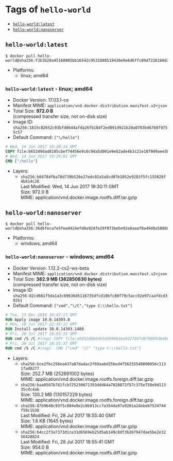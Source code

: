 <!-- THIS FILE IS GENERATED VIA './update-remote.sh' -->

# Tags of `hello-world`

-	[`hello-world:latest`](#hello-worldlatest)
-	[`hello-world:nanoserver`](#hello-worldnanoserver)

## `hello-world:latest`

```console
$ docker pull hello-world@sha256:f3b3b28a45160805bb16542c9531888519430e9e6d6ffc09d72261b0d26ff74f
```

-	Platforms:
	-	linux; amd64

### `hello-world:latest` - linux; amd64

-	Docker Version: 17.03.1-ce
-	Manifest MIME: `application/vnd.docker.distribution.manifest.v2+json`
-	Total Size: **972.0 B**  
	(compressed transfer size, not on-disk size)
-	Image ID: `sha256:1815c82652c03bfd8644afda26fb184f2ed891d921b20a0703b46768f9755c57`
-	Default Command: `["\/hello"]`

```dockerfile
# Wed, 14 Jun 2017 19:28:14 GMT
COPY file:b65349dad8105cbef74456e9c0c9da5d001e9eb2ade4b3c21e107909aee5b25a in / 
# Wed, 14 Jun 2017 19:29:01 GMT
CMD ["/hello"]
```

-	Layers:
	-	`sha256:b04784fba78d739b526e27edc02a5a8cd07b1052e9283f5fc155828f4b614c28`  
		Last Modified: Wed, 14 Jun 2017 19:30:11 GMT  
		Size: 972.0 B  
		MIME: application/vnd.docker.image.rootfs.diff.tar.gzip

## `hello-world:nanoserver`

```console
$ docker pull hello-world@sha256:36dbfeca7e5feed424efd0a92dfe29f073bebe92e8aaaf0a49d0a58868b5ed00
```

-	Platforms:
	-	windows; amd64

### `hello-world:nanoserver` - windows; amd64

-	Docker Version: 1.12.2-cs2-ws-beta
-	Manifest MIME: `application/vnd.docker.distribution.manifest.v2+json`
-	Total Size: **382.9 MB (382850830 bytes)**  
	(compressed transfer size, not on-disk size)
-	Image ID: `sha256:82cd661f5da1a3c09636d5116735dfcd10bfc80f79c5acc92e97caafdcd382b1`
-	Default Command: `["cmd","\/C","type C:\\hello.txt"]`

```dockerfile
# Tue, 13 Dec 2016 10:47:17 GMT
RUN Apply image 10.0.14393.0
# Mon, 10 Jul 2017 22:35:12 GMT
RUN Install update 10.0.14393.1480
# Fri, 28 Jul 2017 18:55:35 GMT
RUN cmd /S /C #(nop) COPY file:a5052dbb0d93d3999b3ee937f847dbf9005dbd46508351d1f4316fe2f9adef71 in C: 
# Fri, 28 Jul 2017 18:55:37 GMT
RUN cmd /S /C #(nop)  CMD ["cmd" "/C" "type C:\\hello.txt"]
```

-	Layers:
	-	`sha256:bce2fbc256ea437a87dadac2f69aabd25bed4f56255549090056c1131fad0277`  
		Size: 252.7 MB (252691002 bytes)  
		MIME: application/vnd.docker.image.rootfs.foreign.diff.tar.gzip
	-	`sha256:baa0507b781fcbf25230671393ddd64a7028872f57c375e758e9d11335cdc4ab`  
		Size: 130.2 MB (130157229 bytes)  
		MIME: application/vnd.docker.image.rootfs.foreign.diff.tar.gzip
	-	`sha256:87b9648c93f5c084e8e2c0b913cc7a354da97a9201a2debeb7534744f59c1b38`  
		Last Modified: Fri, 28 Jul 2017 18:55:40 GMT  
		Size: 1.6 KB (1645 bytes)  
		MIME: application/vnd.docker.image.rootfs.diff.tar.gzip
	-	`sha256:b4cc2f3a7373d1ce31d6569eb25d5ab149c8df3b267947dae5be2e3256428824`  
		Last Modified: Fri, 28 Jul 2017 18:55:41 GMT  
		Size: 954.0 B  
		MIME: application/vnd.docker.image.rootfs.diff.tar.gzip
